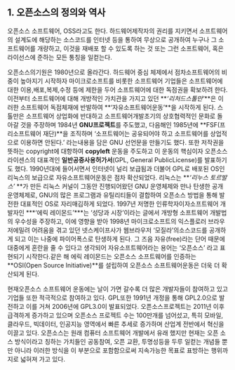 ## 1. 오픈소스의 정의와 역사

오픈소스 소프트웨어, OSS라고도 한다. 하드웨어제작자의 권리를 지키면서 소프트웨어의 설계도에 해당하는 소스코드를 인터넷 등을 통하여 무상으로 공개하여 누구나 그 소프트웨어를 개량하고, 이것을 재배포 할 수 있도록 하는 것 또는 그런 소프트웨어, 혹은라이선스에 준하는 모든 통칭을 일컫는다.

오픈소스의기원은 1980년으로 올라간다. 하드웨어 중심 체제에서 점차소프트웨어의 비중이 높아지기 시작하자 마이크로소프트를 비롯한 소프트웨어 기업들은 소프트웨어에 대한 이용,배포,복제,수정 등에 제한을 두어 소프트웨어에 대한 독점권을 확보하려 한다. 이전부터 소프트웨어에 대해 개방적인 가치관을 가지고 있던 **_‘리처드스톨만’_**은 이러한 소프트웨어 독점체재에 반발하여 **‘자유소프트웨어운동’**을 시작하게 된다. 스톨만은 소프트웨어 상업화에 반대하고 소프트웨어개발초기의 상호협력적인 문화로 돌아갈 것을 주장하며 1984년 **GNU프로젝트**를 주도했고, 다음해인 1985년에 **FSF(프리소프트웨어 재단)**을 조직하며  ‘소프트웨어는 공유되어야 하고 소프트웨어를 상업적으로 이용하면 안된다.’  라는내용을 담은 GNU 선언문을 만들기도 했다. 또한 저작권을 뜻하는 copyright에 대항하여 **copyleft** 운동을 주도하고 이 운동의 핵심이자 오픈소스 라이센스의 대표격인 **일반공중사용허가서**(GPL, General PublicLicense)를 발표하기도 했다. 1990년대에 들어서면서 인터넷이 널리 보급됨과 더불어 GPL로 배포된 OS인 리눅스의 보급으로 자유소프트웨어운동은 점차 확산되었다. 리눅스는 **_‘리누스 토르발스’_ **가 만든 리눅스 커널이 그동안 진행되어왔던 GNU 운영체제와 만나 탄생한 공개 운영체제로, GNU의 많은 프로그램과 유틸리티들이 결합하여 오픈소스 방법을 통해 발전한 대표적인 OS로 자리매김하게 되었다. 1997년 저명한 인류학자이자소프트웨어 개발자인 ***‘에릭 레이몬드’***는 ‘성당과 시장’이라는 글에서 개방형 소프트웨어 개발법의 우수성을 주장하고, 이에 영향을 받아 1998년 마이크로소프트의 익스플로러 브라우저에밀려 어려움을 겪고 있던 넷스케이프사가 웹브라우저 ‘모질라’의소스코드를 공개하게 되고 이는 나중에 파이어폭스로 탄생하게 된다. 그 즈음 자유(free)라는 단어 때문에 대중에게 혼란을 줄 수 있다고 생각되어 자유소프트웨어라는 용어는 ‘오픈소스’ 라고 표현되기 시작한다.같은 해 에릭 레이몬드는 오픈소스 소프트웨어를 인증하는 **OSI(Open Source Initiative)**를 설립하여 오픈소스 소프트웨어운동은 더욱 더 확산되게 된다.

현재오픈소스 소프트웨어 운동에는 날이 가면 갈수록 더 많은 개발자들이 참여하고 있고 기업들 또한 적극적으로 참여하고 있다. GPL또한 1991년 개정을 통해 GPL2.0으로 발전하고 이를 거쳐 2006년에 GPL3.0이 발표되었다.  오픈소스프로젝트는 2011년 이후 급격하게 증가하고 있으며 오픈소스 프로젝트 수는 100만개를 넘어섰고, 특히 모바일,클라우드, 빅데이터, 인공지능 영역에서 빠른 추세로 증가하며 산업계 전반에서 혁신을 이끌고 있다. 오픈소스는 원래 컴퓨터 소프트웨어 개발에서 유래 했지만 현재는 오픈 소스 방식이라고 칭하는 가치들인 공동참여, 오픈 교환, 투명성등을 두루 일컫는 개념들 뿐만 아니라 이러한 방식을 이 부분으로 포함함으로써 지속가능한 목표로 표방하는 행위까지로 넓혀져 가고 있다.